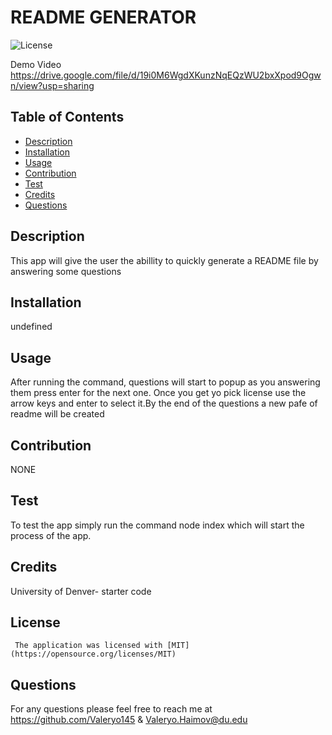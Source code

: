 
  # README GENERATOR
  ![License](https://img.shields.io/badge/License-MIT-yellow.svg)

  Demo Video
https://drive.google.com/file/d/19i0M6WgdXKunzNqEQzWU2bxXpod9Ogwn/view?usp=sharing
  
  ## Table of Contents

  - [Description](#Description)
  - [Installation](#installation) 
  - [Usage](#usage) 
  - [Contribution](#contribution) 
  - [Test](#test) 
  - [Credits](#credits) 
  - [Questions](#questions)

  ## Description
  This app will give the user the abillity to quickly generate a README file by answering some questions

  ## Installation
  undefined
  
  ## Usage
  After running the command, questions will start to popup as you answering them press enter for the next one. Once you get yo pick license use the arrow keys and enter to select it.By the end of the questions a new pafe of readme will be created
  
  ## Contribution
  NONE
  
  ## Test
  To test the app simply run the command node index which will start the process of the app.
  
  ## Credits
  University of Denver- starter code
 
  ## License
     The application was licensed with [MIT](https://opensource.org/licenses/MIT)

  ## Questions
  For any questions please feel free to reach me at https://github.com/Valeryo145 & Valeryo.Haimov@du.edu
